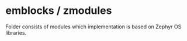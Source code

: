 # emblocks / zmodules

Folder consists of modules which implementation is based on Zephyr OS libraries.
